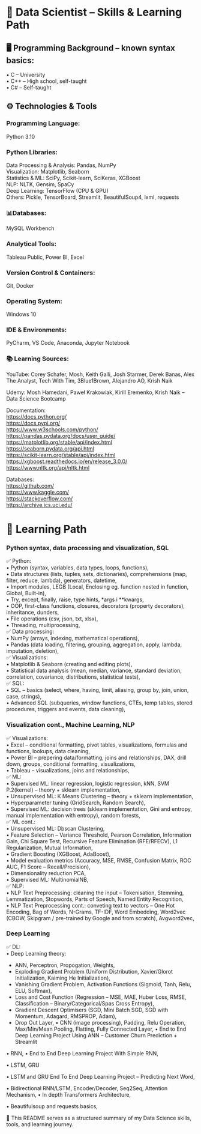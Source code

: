 # 🧠 Data Scientist – Skills & Learning Path

## 🖥 Programming Background – known syntax basics:
• C – University  
• C++ – High school, self-taught  
• C# – Self-taught

## ⚙️ Technologies & Tools
### Programming Language:
Python 3.10

### Python Libraries:
Data Processing & Analysis:    Pandas, NumPy  
Visualization:                 Matplotlib, Seaborn  
Statistics & ML:               SciPy, Scikit-learn, SciKeras, XGBoost  
NLP:                           NLTK, Gensim, SpaCy  
Deep Learning:                 TensorFlow (CPU & GPU)  
Others:                        Pickle, TensorBoard, Streamlit, BeautifulSoup4, lxml, requests

### 📊Databases:
MySQL Workbench

### Analytical Tools:
Tableau Public, Power BI, Excel

### Version Control & Containers:
Git, Docker

### Operating System:
Windows 10

### IDE & Environments:
PyCharm, VS Code, Anaconda, Jupyter Notebook

### 📚 Learning Sources:
YouTube: Corey Schafer, Mosh, Keith Galli, Josh Starmer, Derek Banas, Alex The Analyst, Tech With Tim, 3Blue1Brown, Alejandro AO, Krish Naik  
  
Udemy: Mosh Hamedani, Paweł Krakowiak, Kirill Eremenko, Krish Naik – Data Science Bootcamp

Documentation:  
https://docs.python.org/  
https://docs.pypi.org/  
https://www.w3schools.com/python/  
https://pandas.pydata.org/docs/user_guide/  
https://matplotlib.org/stable/api/index.html  
https://seaborn.pydata.org/api.html  
https://scikit-learn.org/stable/api/index.html  
https://xgboost.readthedocs.io/en/release_3.0.0/  
https://www.nltk.org/api/nltk.html

Databases:  
https://github.com/  
https://www.kaggle.com/  
https://stackoverflow.com/  
https://archive.ics.uci.edu/

# 🧠 Learning Path

### Python syntax, data processing and visualization, SQL  
✅ Python:  
•	Python (syntax, variables, data types, loops, functions),  
•	Data structures (lists, tuples, sets, dictionaries), comprehensions (map, filter, reduce, lambda), generators, datetime,  
•	Import modules, LEGB (Local, Enclosing eg. function nested in function, Global, Built-in),  
•	Try, except, finally, raise, type hints, *args i **kwargs,  
•	OOP, first-class functions, closures, decorators (property decorators), inheritance, dunders,  
•	File operations (csv, json, txt, xlsx),  
•	Threading, multiprocessing,  
✅ Data processing:  
•	NumPy (arrays, indexing, mathematical operations),  
•	Pandas (data loading, filtering, grouping, aggregation, apply, lambda, imputation, deletion),  
✅ Visualizations:  
•	Matplotlib & Seaborn (creating and editing plots),  
•	Statistical data analysis (mean, median, variance, standard deviation, correlation, covariance, distributions, statistical tests),  
✅ SQL:  
•	SQL – basics (select, where, having, limit, aliasing, group by, join, union, case, strings),  
•	Advanced SQL (subqueries, window functions, CTEs, temp tables, stored procedures, triggers and events, data cleaning),  

### Visualization cont., Machine Learning, NLP  
✅ Visualizations:  
•	Excel – conditional formatting, pivot tables, visualizations, formulas and functions, lookups, data cleaning,  
•	Power BI – prepering data/formatting, joins and relationships, DAX, drill down, groups, conditional formatting, visualizations,  
•	Tableau – visualizations, joins and relationships,   
✅ ML:   
•	Supervised ML: linear regression, logistic regression, kNN, SVM P.2(kernel) – theory + sklearn implementation,  
•	Unsupervised ML: K Means Clustering – theory + sklearn implementation,  
•	Hyperparameter tuning (GridSearch, Random Search),  
•	Supervised ML: decision trees (sklearn implementation, Gini and entropy, manual implementation with entropy), random forests,  
✅ ML cont.:  
•	Unsupervised ML: Dbscan Clustering,  
•	Feature Selection – Variance Threshold, Pearson Correlation, Information Gain, Chi Square Test, Recursive Feature Elimination (RFE/RFECV), L1 Regularization, Mutual Information,  
•	Gradient Boosting (XGBoost, AdaBoost),  
•	Model evaluation metrics (Accuracy, MSE, RMSE, Confusion Matrix, ROC AUC, F1 Score – Recall/Precision),  
•	Dimensionality reduction PCA,  
•	Supervised ML: MultinomialNB,  
✅ NLP:  
•	NLP Text Preprocessing: cleaning the input – Tokenisation, Stemming, Lemmatization, Stopwords, Parts of Speech, Named Entity Recognition,  
•	NLP Text Preprocessing cont.: conveting text to vectors – One Hot Encoding, Bag of Words, N-Grams, TF-IDF, Word Embedding, Word2vec (CBOW, Skipgram / pre-trained by Google and from scratch), Avgword2vec,  

### Deep Learning  
✅ DL:  
•	Deep Learning theory:  
-	ANN, Perceptron, Propogation, Weights,
-	Exploding Gradient Problem (Uniform Distribution, Xavier/Glorot Initialization, Kaiming He Initialization),
-	Vanishing Gradient Problem, Activation Functions (Sigmoid, Tanh, Relu, ELU, Softmax),
-	Loss and Cost Function (Regression – MSE, MAE, Huber Loss, RMSE, Classification – Binary/Categorical/Spas Cross Entropy),
-	Gradient Descent Optimisers (SGD, Mini Batch SGD, SGD with Momentum, Adagard, RMSPROP, Adam),
-	Drop Out Layer,
•	CNN (image processing), Padding, Relu Operation, Max/Min/Mean Pooling, Flatting, Fully Connected Layer,
•	End to End Deep Learning Project Using ANN – Customer Churn Prediction + Streamlit

•	RNN,
•	End to End Deep Learning Project With Simple RNN,

•	LSTM, GRU

•	LSTM and GRU End To End Deep Learning Project – Predicting Next Word,

•	Bidirectional RNN/LSTM, Encoder/Decoder, Seq2Seq, Attention Mechanism,
•	In depth Transformers Architecture,

•	Beautifulsoup and requests basics,

📌 This README serves as a structured summary of my Data Science skills, tools, and learning journey.
